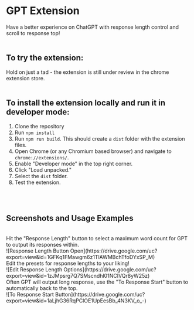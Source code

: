 # GPT Extension

Have a better experience on ChatGPT with response length control and scroll to response top!
<br>
<br>

## To try the extension: 

Hold on just a tad - the extension is still under review in the chrome extension store. 
<br>
<br>

## To install the extension locally and run it in developer mode: 

1. Clone the repository
2. Run `npm install`
3. Run `npm run build`. This should create a `dist` folder with the extension files.
4. Open Chrome (or any Chromium based browser) and navigate to `chrome://extensions/`.
5. Enable "Developer mode" in the top right corner.
6. Click "Load unpacked."
7. Select the `dist` folder.
8. Test the extension.

<br>
<br>

## Screenshots and Usage Examples 

<br>
Hit the "Response Length" button to select a maximum word count for GPT to output its responses within.
<br>
![Response Length Button Open](https://drive.google.com/uc?export=view&id=1GFKq1FMawgm6z1TlAWMBchTfoDYxSP_M)

<br>
Edit the presets for response lengths to your liking!
<br>
![Edit Response Length Options](https://drive.google.com/uc?export=view&id=1zJMpsrg7Q7SMscndhl01NCIVQr8yW25z)

<br>
Often GPT will output long response, use the "To Response Start" button to automatically back to the top. 
<br>
![To Response Start Button](https://drive.google.com/uc?export=view&id=1aLjhG36RqPClOE1UpEesBb_4N3KV_o_-)

